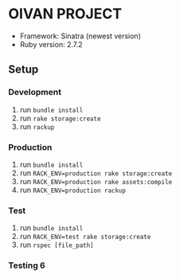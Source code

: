 # OIVAN PROJECT

- Framework: Sinatra (newest version)
- Ruby version: 2.7.2

## Setup

### Development

  1.  run `bundle install`
  2.  run `rake storage:create`
  3.  run `rackup`

### Production
  1.  run `bundle install`
  2.  run `RACK_ENV=production rake storage:create`
  3.  run `RACK_ENV=production rake assets:compile`
  4.  run `RACK_ENV=production rackup`

### Test
  1.  run `bundle install`
  2.  run `RACK_ENV=test rake storage:create`
  3.  run `rspec [file_path]`
### Testing 6
